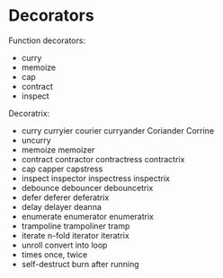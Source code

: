 # Decorators

Function decorators:
- curry
- memoize
- cap
- contract
- inspect



Decoratrix:
- curry         curryier courier curryander Coriander Corrine
- uncurry
- memoize       memoizer
- contract      contractor contractress contractrix
- cap           capper capstress
- inspect       inspector inspectress inspectrix
- debounce      debouncer debouncetrix
- defer         deferer deferatrix
- delay         delayer deanna
- enumerate     enumerator enumeratrix
- trampoline    trampoliner tramp
- iterate       n-fold iterator iteratrix
- unroll        convert into loop
- times         once, twice
- self-destruct burn after running
